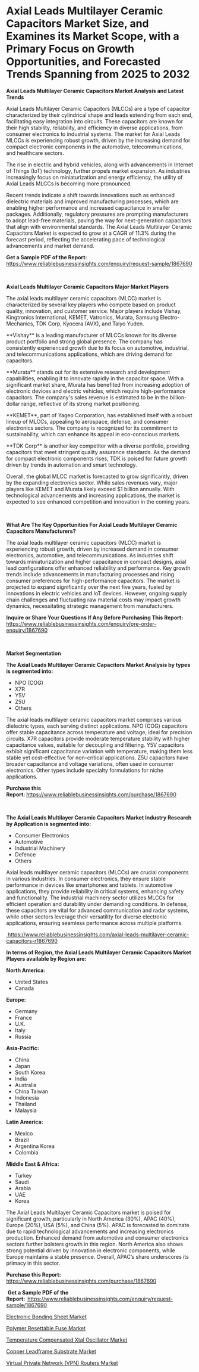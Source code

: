 <p><h1>Axial Leads Multilayer Ceramic Capacitors Market Size, and Examines its Market Scope, with a Primary Focus on Growth Opportunities, and Forecasted Trends Spanning from 2025 to 2032</h1></p><p><strong>Axial Leads Multilayer Ceramic Capacitors Market Analysis and Latest Trends</strong></p>
<p><p>Axial Leads Multilayer Ceramic Capacitors (MLCCs) are a type of capacitor characterized by their cylindrical shape and leads extending from each end, facilitating easy integration into circuits. These capacitors are known for their high stability, reliability, and efficiency in diverse applications, from consumer electronics to industrial systems. The market for Axial Leads MLCCs is experiencing robust growth, driven by the increasing demand for compact electronic components in the automotive, telecommunications, and healthcare sectors. </p><p>The rise in electric and hybrid vehicles, along with advancements in Internet of Things (IoT) technology, further propels market expansion. As industries increasingly focus on miniaturization and energy efficiency, the utility of Axial Leads MLCCs is becoming more pronounced. </p><p>Recent trends indicate a shift towards innovations such as enhanced dielectric materials and improved manufacturing processes, which are enabling higher performance and increased capacitance in smaller packages. Additionally, regulatory pressures are prompting manufacturers to adopt lead-free materials, paving the way for next-generation capacitors that align with environmental standards. The Axial Leads Multilayer Ceramic Capacitors Market is expected to grow at a CAGR of 11.3% during the forecast period, reflecting the accelerating pace of technological advancements and market demand.</p></p>
<p><strong>Get a Sample PDF of the Report:&nbsp;</strong> <a href="https://www.reliablebusinessinsights.com/enquiry/request-sample/1867690?utm_campaign=62&utm_medium=2&utm_source=Github&utm_content=ia&utm_term=13022025&utm_id=axial-leads-multilayer-ceramic-capacitors">https://www.reliablebusinessinsights.com/enquiry/request-sample/1867690</a></p>
<p>&nbsp;</p>
<p><strong>Axial Leads Multilayer Ceramic Capacitors Major Market Players</strong></p>
<p><p>The axial leads multilayer ceramic capacitors (MLCC) market is characterized by several key players who compete based on product quality, innovation, and customer service. Major players include Vishay, Kingtronics International, KEMET, Vatronics, Murata, Samsung Electro-Mechanics, TDK Corp, Kyocera (AVX), and Taiyo Yuden.</p><p>**Vishay** is a leading manufacturer of MLCCs known for its diverse product portfolio and strong global presence. The company has consistently experienced growth due to its focus on automotive, industrial, and telecommunications applications, which are driving demand for capacitors.</p><p>**Murata** stands out for its extensive research and development capabilities, enabling it to innovate rapidly in the capacitor space. With a significant market share, Murata has benefited from increasing adoption of electronic devices and electric vehicles, which require high-performance capacitors. The company's sales revenue is estimated to be in the billion-dollar range, reflective of its strong market positioning.</p><p>**KEMET**, part of Yageo Corporation, has established itself with a robust lineup of MLCCs, appealing to aerospace, defense, and consumer electronics sectors. The company is recognized for its commitment to sustainability, which can enhance its appeal in eco-conscious markets. </p><p>**TDK Corp** is another key competitor with a diverse portfolio, providing capacitors that meet stringent quality assurance standards. As the demand for compact electronic components rises, TDK is poised for future growth driven by trends in automation and smart technology.</p><p>Overall, the global MLCC market is forecasted to grow significantly, driven by the expanding electronics sector. While sales revenues vary, major players like KEMET and Murata likely exceed $1 billion annually. With technological advancements and increasing applications, the market is expected to see enhanced competition and innovation in the coming years.</p></p>
<p>&nbsp;</p>
<p><strong>What Are The Key Opportunities For Axial Leads Multilayer Ceramic Capacitors Manufacturers?</strong></p>
<p><p>The axial leads multilayer ceramic capacitors (MLCC) market is experiencing robust growth, driven by increased demand in consumer electronics, automotive, and telecommunications. As industries shift towards miniaturization and higher capacitance in compact designs, axial lead configurations offer enhanced reliability and performance. Key growth trends include advancements in manufacturing processes and rising consumer preferences for high-performance capacitors. The market is projected to expand significantly over the next five years, fueled by innovations in electric vehicles and IoT devices. However, ongoing supply chain challenges and fluctuating raw material costs may impact growth dynamics, necessitating strategic management from manufacturers.</p></p>
<p><strong>Inquire or Share Your Questions If Any Before Purchasing This Report:</strong> <a href="https://www.reliablebusinessinsights.com/enquiry/pre-order-enquiry/1867690?utm_campaign=62&utm_medium=2&utm_source=Github&utm_content=ia&utm_term=13022025&utm_id=axial-leads-multilayer-ceramic-capacitors">https://www.reliablebusinessinsights.com/enquiry/pre-order-enquiry/1867690</a></p>
<p>&nbsp;</p>
<p><strong>Market Segmentation</strong></p>
<p><strong>The Axial Leads Multilayer Ceramic Capacitors Market Analysis by types is segmented into:</strong></p>
<p><ul><li>NPO (COG)</li><li>X7R</li><li>Y5V</li><li>Z5U</li><li>Others</li></ul></p>
<p><p>The axial leads multilayer ceramic capacitors market comprises various dielectric types, each serving distinct applications. NPO (COG) capacitors offer stable capacitance across temperature and voltage, ideal for precision circuits. X7R capacitors provide moderate temperature stability with higher capacitance values, suitable for decoupling and filtering. Y5V capacitors exhibit significant capacitance variation with temperature, making them less stable yet cost-effective for non-critical applications. Z5U capacitors have broader capacitance and voltage variations, often used in consumer electronics. Other types include specialty formulations for niche applications.</p></p>
<p><strong>Purchase this Report:&nbsp;</strong><a href="https://www.reliablebusinessinsights.com/purchase/1867690?utm_campaign=62&utm_medium=2&utm_source=Github&utm_content=ia&utm_term=13022025&utm_id=axial-leads-multilayer-ceramic-capacitors">https://www.reliablebusinessinsights.com/purchase/1867690</a></p>
<p>&nbsp;</p>
<p><strong>The Axial Leads Multilayer Ceramic Capacitors Market Industry Research by Application is segmented into:</strong></p>
<p><ul><li>Consumer Electronics</li><li>Automotive</li><li>Industrial Machinery</li><li>Defence</li><li>Others</li></ul></p>
<p><p>Axial leads multilayer ceramic capacitors (MLCCs) are crucial components in various industries. In consumer electronics, they ensure stable performance in devices like smartphones and tablets. In automotive applications, they provide reliability in critical systems, enhancing safety and functionality. The industrial machinery sector utilizes MLCCs for efficient operation and durability under demanding conditions. In defense, these capacitors are vital for advanced communication and radar systems, while other sectors leverage their versatility for diverse electronic applications, ensuring seamless performance across multiple platforms.</p></p>
<p><a href="https://www.reliablebusinessinsights.com/axial-leads-multilayer-ceramic-capacitors-r1867690?utm_campaign=62&utm_medium=2&utm_source=Github&utm_content=ia&utm_term=13022025&utm_id=axial-leads-multilayer-ceramic-capacitors">&nbsp;https://www.reliablebusinessinsights.com/axial-leads-multilayer-ceramic-capacitors-r1867690</a></p>
<p><strong>In terms of Region, the Axial Leads Multilayer Ceramic Capacitors Market Players available by Region are:</strong></p>
<p>
    <p> <strong> North America: </strong>
        <ul>
            <li>United States</li>
            <li>Canada</li>
        </ul>
        </p> 
    <p> <strong> Europe: </strong>
        <ul>
            <li>Germany</li>
            <li>France</li>
            <li>U.K.</li>
            <li>Italy</li>
            <li>Russia</li>
        </ul>
        </p> 
    <p> <strong> Asia-Pacific: </strong>
        <ul>
            <li>China</li>
            <li>Japan</li>
            <li>South Korea</li>
            <li>India</li>
            <li>Australia</li>
            <li>China Taiwan</li>
            <li>Indonesia</li>
            <li>Thailand</li>
            <li>Malaysia</li>
        </ul>
        </p> 
    <p> <strong> Latin America: </strong>
        <ul>
            <li>Mexico</li>
            <li>Brazil</li>
            <li>Argentina Korea</li>
            <li>Colombia</li>
        </ul>
        </p> 
    <p> <strong> Middle East & Africa: </strong>
        <ul>
            <li>Turkey</li>
            <li>Saudi</li>
            <li>Arabia</li>
            <li>UAE</li>
            <li>Korea</li>
        </ul>
    </p>
    </p>
<p><p>The Axial Leads Multilayer Ceramic Capacitors market is poised for significant growth, particularly in North America (30%), APAC (40%), Europe (20%), USA (5%), and China (5%). APAC is forecasted to dominate due to rapid technological advancements and increasing electronics production. Enhanced demand from automotive and consumer electronics sectors further bolsters growth in this region. North America also shows strong potential driven by innovation in electronic components, while Europe maintains a stable presence. Overall, APAC’s share underscores its primacy in this sector.</p></p>
<p><strong>Purchase this Report: </strong><a href="https://www.reliablebusinessinsights.com/purchase/1867690?utm_campaign=62&utm_medium=2&utm_source=Github&utm_content=ia&utm_term=13022025&utm_id=axial-leads-multilayer-ceramic-capacitors">https://www.reliablebusinessinsights.com/purchase/1867690</a></p>
<p>&nbsp;<strong>Get a Sample PDF of the Report:&nbsp;&nbsp;</strong><a href="https://www.reliablebusinessinsights.com/enquiry/request-sample/1867690?utm_campaign=62&utm_medium=2&utm_source=Github&utm_content=ia&utm_term=13022025&utm_id=axial-leads-multilayer-ceramic-capacitors">https://www.reliablebusinessinsights.com/enquiry/request-sample/1867690</a></p>
<p><strong></strong></p>
<p><p><a href="https://github.com/rrapajecundi/Market-Research-Report-List-1/blob/main/electronic-bonding-sheet-market.md?utm_campaign=62&utm_medium=2&utm_source=Github&utm_content=ia&utm_term=13022025&utm_id=axial-leads-multilayer-ceramic-capacitors">Electronic Bonding Sheet Market</a></p><p><a href="https://github.com/vilolakoreni/Market-Research-Report-List-1/blob/main/polymer-resettable-fuse-market.md?utm_campaign=62&utm_medium=2&utm_source=Github&utm_content=ia&utm_term=13022025&utm_id=axial-leads-multilayer-ceramic-capacitors">Polymer Resettable Fuse Market</a></p><p><a href="https://github.com/paljuhubeyde/Market-Research-Report-List-1/blob/main/temperature-compensated-xtal-oscillator-market.md?utm_campaign=62&utm_medium=2&utm_source=Github&utm_content=ia&utm_term=13022025&utm_id=axial-leads-multilayer-ceramic-capacitors">Temperature Compensated Xtal Oscillator Market</a></p><p><a href="https://github.com/miottaredlin79/Market-Research-Report-List-1/blob/main/copper-leadframe-substrate-market.md?utm_campaign=62&utm_medium=2&utm_source=Github&utm_content=ia&utm_term=13022025&utm_id=axial-leads-multilayer-ceramic-capacitors">Copper Leadframe Substrate Market</a></p><p><a href="https://github.com/ugurgyuri/Market-Research-Report-List-1/blob/main/virtual-private-network-vpn-routers-market.md?utm_campaign=62&utm_medium=2&utm_source=Github&utm_content=ia&utm_term=13022025&utm_id=axial-leads-multilayer-ceramic-capacitors">Virtual Private Network (VPN) Routers Market</a></p></p>